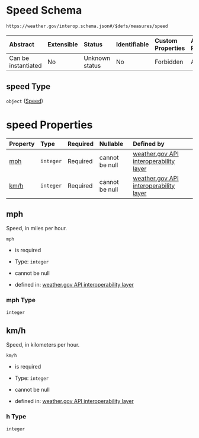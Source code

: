 # Speed Schema

```txt
https://weather.gov/interop.schema.json#/$defs/measures/speed
```



| Abstract            | Extensible | Status         | Identifiable | Custom Properties | Additional Properties | Access Restrictions | Defined In                                                                                                 |
| :------------------ | :--------- | :------------- | :----------- | :---------------- | :-------------------- | :------------------ | :--------------------------------------------------------------------------------------------------------- |
| Can be instantiated | No         | Unknown status | No           | Forbidden         | Allowed               | none                | [interop-layer.schema.json\*](../../../api-interop-layer/interop-layer.schema.json "open original schema") |

## speed Type

`object` ([Speed](interop-layer-defs-measures-speed.md))

# speed Properties

| Property     | Type      | Required | Nullable       | Defined by                                                                                                                                                                   |
| :----------- | :-------- | :------- | :------------- | :--------------------------------------------------------------------------------------------------------------------------------------------------------------------------- |
| [mph](#mph)  | `integer` | Required | cannot be null | [weather.gov API interoperability layer](interop-layer-defs-measures-speed-properties-mph.md "https://weather.gov/interop.schema.json#/$defs/measures/speed/properties/mph") |
| [km/h](#kmh) | `integer` | Required | cannot be null | [weather.gov API interoperability layer](interop-layer-defs-measures-speed-properties-h.md "https://weather.gov/interop.schema.json#/$defs/measures/speed/properties/km/h")  |

## mph

Speed, in miles per hour.

`mph`

* is required

* Type: `integer`

* cannot be null

* defined in: [weather.gov API interoperability layer](interop-layer-defs-measures-speed-properties-mph.md "https://weather.gov/interop.schema.json#/$defs/measures/speed/properties/mph")

### mph Type

`integer`

## km/h

Speed, in kilometers per hour.

`km/h`

* is required

* Type: `integer`

* cannot be null

* defined in: [weather.gov API interoperability layer](interop-layer-defs-measures-speed-properties-h.md "https://weather.gov/interop.schema.json#/$defs/measures/speed/properties/km/h")

### h Type

`integer`

